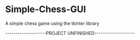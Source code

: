 # Simple-Chess-GUI
A simple chess game using the tkinter library

--------------------PROJECT UNFINISHED--------------------
